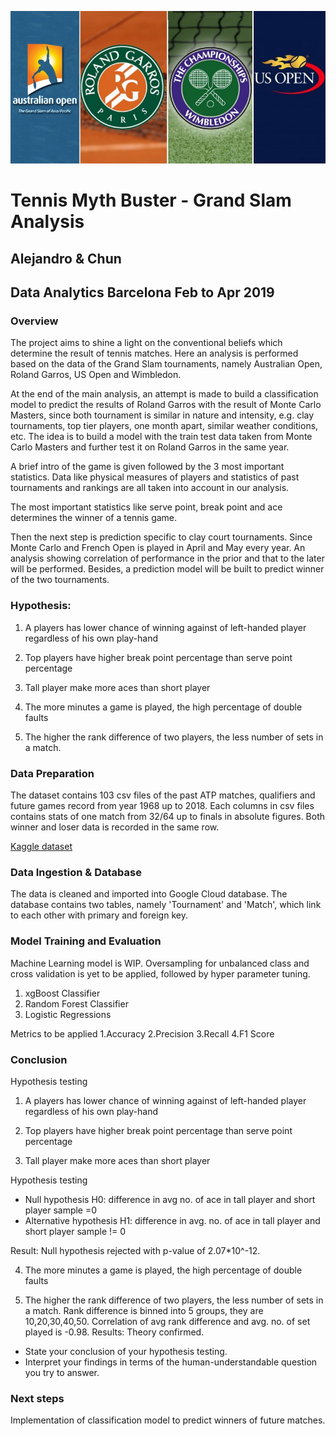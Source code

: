 ![alt text](./Photo/grand_slam.jpg)


# Tennis Myth Buster - Grand Slam Analysis

## Alejandro & Chun
## Data Analytics Barcelona Feb to Apr 2019

### Overview

The project aims to shine a light on the conventional beliefs which determine the result of tennis matches. Here an analysis is performed based on the data of the Grand Slam tournaments, namely Australian Open, Roland Garros, US Open and Wimbledon.

At the end of the main analysis, an attempt is made to build a classification model to predict the results of Roland Garros with the result of Monte Carlo Masters, since both tournament is similar in nature and intensity, e.g. clay tournaments, top tier players, one month apart, similar weather conditions, etc. The idea is to build a model with the train test data taken from Monte Carlo Masters and further test it on Roland Garros in the same year. 

A brief intro of the game is given followed by the 3 most important statistics. 
Data like physical measures of players and statistics of past tournaments and rankings are all taken into account in our analysis. 

The most important statistics like serve point, break point and ace determines the winner of a tennis game. 

Then the next step is prediction specific to clay court tournaments. Since Monte Carlo and French Open is played in April and May every year. An analysis showing correlation of performance in the prior and that to the later will be performed. Besides, a prediction model will be built to predict winner of the two tournaments.


### Hypothesis:
 
1. A players has lower chance of winning against of left-handed player regardless of his own play-hand

2. Top players have higher break point percentage than serve point percentage

3. Tall player make more aces than short player

4. The more minutes a game is played, the high percentage of double faults 

5. The higher the rank difference of two players, the less number of sets in a match.


### Data Preparation
The dataset contains 103 csv files of the past ATP matches, qualifiers and future games record from year 1968 up to 2018. Each columns in csv files contains stats of one match from 32/64 up to finals in absolute figures. Both winner and loser data is recorded in the same row.

[Kaggle dataset](https://github.com/awesomedata/awesome-public-datasets#timeseries)


### Data Ingestion & Database
The data is cleaned and imported into Google Cloud database. The database contains two tables, namely 'Tournament' and 'Match', which link to each other with primary and foreign key.


### Model Training and Evaluation

Machine Learning model is WIP.  Oversampling for unbalanced class and cross validation is yet to be applied, followed by hyper parameter tuning.
1. xgBoost Classifier
2. Random Forest Classifier
3. Logistic Regressions

Metrics to be applied
1.Accuracy
2.Precision
3.Recall
4.F1 Score


### Conclusion
Hypothesis testing

1. A players has lower chance of winning against of left-handed player regardless of his own play-hand

2. Top players have higher break point percentage than serve point percentage

3. Tall player make more aces than short player

Hypothesis testing 
- Null hypothesis H0: difference in avg no. of ace in tall player and short player sample =0
- Alternative hypothesis H1: difference in avg. no. of ace in tall player and short player sample != 0

Result: Null hypothesis rejected with p-value of 2.07*10^-12. 

4. The more minutes a game is played, the high percentage of double faults 

5. The higher the rank difference of two players, the less number of sets in a match.
Rank difference is binned into 5 groups, they are 10,20,30,40,50. 
Correlation of avg rank difference and avg. no. of set played is -0.98.
 Results: Theory confirmed.

* State your conclusion of your hypothesis testing.
* Interpret your findings in terms of the human-understandable question you try to answer.

### Next steps
Implementation of classification model to predict winners of future matches.



